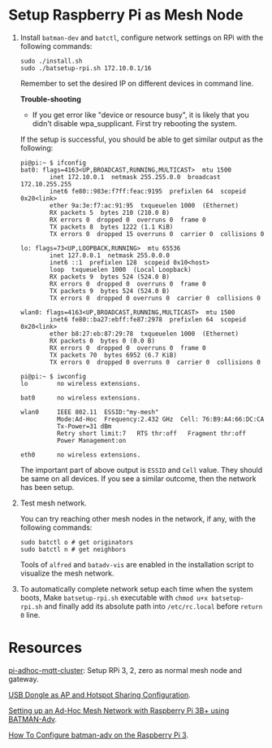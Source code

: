 # Setup Raspberry Pi as Mesh Node

1. Install `batman-dev` and `batctl`, configure network settings on RPi with the following commands:

   ```shell
   sudo ./install.sh
   sudo ./batsetup-rpi.sh 172.10.0.1/16
   ```

   Remember to set the desired IP on different devices in command line.

   **Trouble-shooting**

   * If you get error like "device or resource busy", it is likely that you didn't disable wpa_supplicant. First try rebooting the system.

   If the setup is successful,  you should be able to get similar output as the following:

   ```shell
   pi@pi:~ $ ifconfig
   bat0: flags=4163<UP,BROADCAST,RUNNING,MULTICAST>  mtu 1500
           inet 172.10.0.1  netmask 255.255.0.0  broadcast 172.10.255.255
           inet6 fe80::983e:f7ff:feac:9195  prefixlen 64  scopeid 0x20<link>
           ether 9a:3e:f7:ac:91:95  txqueuelen 1000  (Ethernet)
           RX packets 5  bytes 210 (210.0 B)
           RX errors 0  dropped 0  overruns 0  frame 0
           TX packets 8  bytes 1222 (1.1 KiB)
           TX errors 0  dropped 15 overruns 0  carrier 0  collisions 0
   
   lo: flags=73<UP,LOOPBACK,RUNNING>  mtu 65536
           inet 127.0.0.1  netmask 255.0.0.0
           inet6 ::1  prefixlen 128  scopeid 0x10<host>
           loop  txqueuelen 1000  (Local Loopback)
           RX packets 9  bytes 524 (524.0 B)
           RX errors 0  dropped 0  overruns 0  frame 0
           TX packets 9  bytes 524 (524.0 B)
           TX errors 0  dropped 0 overruns 0  carrier 0  collisions 0
   
   wlan0: flags=4163<UP,BROADCAST,RUNNING,MULTICAST>  mtu 1500
           inet6 fe80::ba27:ebff:fe87:2978  prefixlen 64  scopeid 0x20<link>
           ether b8:27:eb:87:29:78  txqueuelen 1000  (Ethernet)
           RX packets 0  bytes 0 (0.0 B)
           RX errors 0  dropped 0  overruns 0  frame 0
           TX packets 70  bytes 6952 (6.7 KiB)
           TX errors 0  dropped 0 overruns 0  carrier 0  collisions 0
   
   pi@pi:~ $ iwconfig
   lo        no wireless extensions.
   
   bat0      no wireless extensions.
   
   wlan0     IEEE 802.11  ESSID:"my-mesh"  
             Mode:Ad-Hoc  Frequency:2.432 GHz  Cell: 76:B9:A4:66:DC:CA   
             Tx-Power=31 dBm   
             Retry short limit:7   RTS thr:off   Fragment thr:off
             Power Management:on
             
   eth0      no wireless extensions.
   ```

   The important part of above output is `ESSID` and `Cell` value. They should be same on all devices. If you see a similar outcome, then the network has been setup.  

2. Test mesh network.

   You can try reaching other mesh nodes in the network, if any, with the following commands:

   ```shell
   sudo batctl o # get originators
   sudo batctl n # get neighbors
   ```

   Tools of `alfred` and `batadv-vis` are enabled in the installation script to visualize the mesh network.

3. To automatically complete network setup each time when the system boots, Make `batsetup-rpi.sh` executable with `chmod u+x batsetup-rpi.sh` and finally add its absolute path into `/etc/rc.local` before `return 0` line.



# Resources

[pi-adhoc-mqtt-cluster](https://github.com/suiluj/pi-adhoc-mqtt-cluster/wiki/Batman-Adv-and-Batctl): Setup RPi 3, 2, zero as normal mesh node and gateway.

[USB Dongle as AP and Hotspot Sharing Configuration](https://github.com/suiluj/pi-adhoc-mqtt-cluster/wiki/USB-Dongle-Wifi-Configuration).

[Setting up an Ad-Hoc Mesh Network with Raspberry Pi 3B+ using BATMAN-Adv](https://medium.com/swlh/setting-up-an-ad-hoc-mesh-network-with-raspberry-pi-3b-using-batman-adv-1c08ee565165).

[How To Configure batman-adv on the Raspberry Pi 3](https://www.reddit.com/r/darknetplan/comments/68s6jp/how_to_configure_batmanadv_on_the_raspberry_pi_3/).